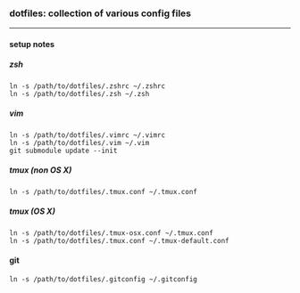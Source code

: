 ### dotfiles: collection of various config files
---

#### setup notes

##### zsh
    ln -s /path/to/dotfiles/.zshrc ~/.zshrc
    ln -s /path/to/dotfiles/.zsh ~/.zsh

##### vim
    ln -s /path/to/dotfiles/.vimrc ~/.vimrc
    ln -s /path/to/dotfiles/.vim ~/.vim
    git submodule update --init

##### tmux (non OS X)
    ln -s /path/to/dotfiles/.tmux.conf ~/.tmux.conf

##### tmux (OS X)
    ln -s /path/to/dotfiles/.tmux-osx.conf ~/.tmux.conf
    ln -s /path/to/dotfiles/.tmux.conf ~/.tmux-default.conf

#### git
    ln -s /path/to/dotfiles/.gitconfig ~/.gitconfig
